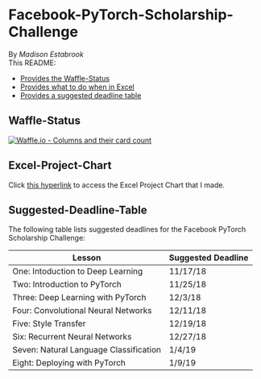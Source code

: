 # Facebook-PyTorch-Scholarship-Challenge
By _Madison Estabrook_  <br>
This README: 
 * [Provides the Waffle-Status](Waffle-Status)
 * [Provides what to do when in Excel](Excel-Project-Chart)
 * [Provides a suggested deadline table](Suggested-Deadline-Table)
## Waffle-Status ##
[![Waffle.io - Columns and their card count](https://badge.waffle.io/madisonestabrook/Facebook-PyTorch-Scholarship-Challenge.svg?columns=all)](https://waffle.io/madisonestabrook/Facebook-PyTorch-Scholarship-Challenge)
## Excel-Project-Chart ##
Click [this hyperlink](https://1drv.ms/x/s!Am5eIgn2FfrzjUh-uScMkHpC1s6-) to access the Excel Project Chart that I made. 
## Suggested-Deadline-Table ##
The following table lists suggested deadlines for the Facebook PyTorch Scholarship Challenge: 

| Lesson | Suggested Deadline |
| --- | --- |
| One: Intoduction to Deep Learning | 11/17/18 |
| Two: Introduction to PyTorch | 11/25/18 |
| Three: Deep Learning with PyTorch | 12/3/18 |
| Four: Convolutional Neural Networks | 12/11/18 |
| Five: Style Transfer | 12/19/18 |
| Six: Recurrent Neural Networks | 12/27/18 |
| Seven: Natural Language Classification | 1/4/19 |
|  Eight: Deploying with PyTorch | 1/9/19 |
